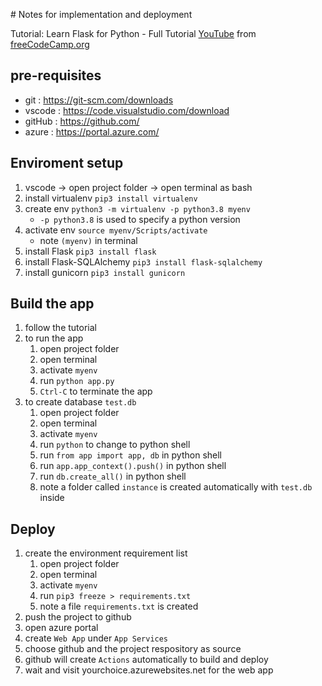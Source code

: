 \# Notes for implementation and deployment

Tutorial: Learn Flask for Python - Full Tutorial [YouTube](https://youtu.be/Z1RJmh_OqeA) from [freeCodeCamp.org](https://www.youtube.com/@freecodecamp)

## pre-requisites
* git : https://git-scm.com/downloads
* vscode : https://code.visualstudio.com/download
* gitHub : https://github.com/
* azure : https://portal.azure.com/

## Enviroment setup
1. vscode -> open project folder -> open terminal as bash
2. install virtualenv `pip3 install virtualenv`
3. create env `python3 -m virtualenv -p python3.8 myenv`
   * `-p python3.8` is used to specify a python version
4. activate env `source myenv/Scripts/activate`
   * note `(myenv)` in terminal
5. install Flask `pip3 install flask`
6. install Flask-SQLAlchemy `pip3 install flask-sqlalchemy`
7. install gunicorn `pip3 install gunicorn`

## Build the app
1. follow the tutorial
2. to run the app
   1. open project folder
   2. open terminal
   3. activate `myenv`
   4. run `python app.py` 
   5. `Ctrl-C` to terminate the app
3. to create database `test.db`
   1. open project folder
   2. open terminal
   3. activate `myenv`
   4. run `python` to change to python shell
   5. run `from app import app, db` in python shell
   6. run `app.app_context().push()` in python shell
   7. run `db.create_all()` in python shell
   8. note a folder called `instance` is created automatically with `test.db` inside

## Deploy
1. create the environment requirement list
   1. open project folder
   2. open terminal
   3. activate `myenv`
   4. run `pip3 freeze > requirements.txt`
   5. note a file `requirements.txt` is created
2. push the project to github
3. open azure portal
4. create `Web App` under `App Services`
5. choose github and the project respository as source
6. github will create `Actions` automatically to build and deploy
7. wait and visit yourchoice.azurewebsites.net for the web app
